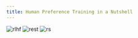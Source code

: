 ```yaml
---
title: Human Preference Training in a Nutshell
---
```

![rlhf](https://pbs.twimg.com/media/F07oY1UWYAQ7LON.jpg:large) ![rest](https://miro.medium.com/v2/resize:fit:1400/0*2amQZF_WOHnoGQjm.jpeg) ![rs](https://miro.medium.com/v2/resize:fit:1200/1*wImluqzmnND60mPXYJvEZA.jpeg)
